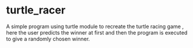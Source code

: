 # turtle_racer
A simple program using turtle module to recreate the turtle racing game , here the user predicts the winner at first and then the program is executed to give a randomly chosen winner. 
